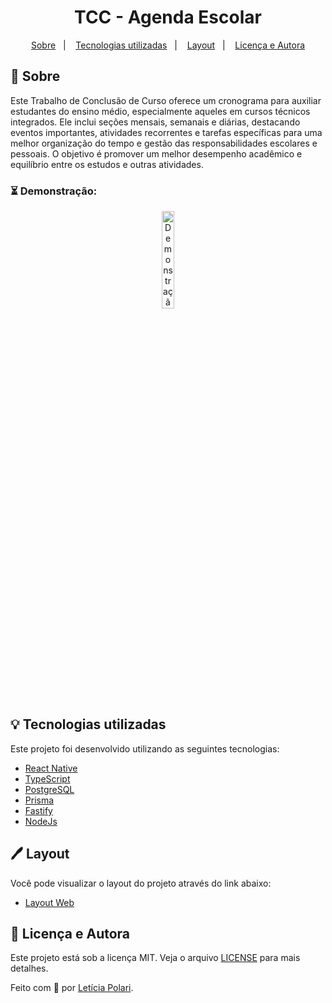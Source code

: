 <h1 align="center">
 TCC - Agenda Escolar
</h1>

<p align="center">
  <a href="#sobre">Sobre</a>&nbsp;&nbsp;&nbsp;|&nbsp;&nbsp;&nbsp;
  <a href="#tecnologias-utilizadas">Tecnologias utilizadas</a>&nbsp;&nbsp;&nbsp;|&nbsp;&nbsp;&nbsp;
 <!-- <a href="#como-executar">Como executar</a>&nbsp;&nbsp;&nbsp;|&nbsp;&nbsp;&nbsp; !-->
  <a href="#layoutr">Layout</a>&nbsp;&nbsp;&nbsp;|&nbsp;&nbsp;&nbsp;
  <a href="#licença-e-autora">Licença e Autora</a>
</p>

## 🦥 Sobre

Este Trabalho de Conclusão de Curso oferece um cronograma para auxiliar estudantes do ensino médio, especialmente aqueles em cursos técnicos integrados. Ele inclui seções mensais, semanais e diárias, destacando eventos importantes, atividades recorrentes e tarefas específicas para uma melhor organização do tempo e gestão das responsabilidades escolares e pessoais. O objetivo é promover um melhor desempenho acadêmico e equilíbrio entre os estudos e outras atividades.

### ⏳ Demonstração:

<p align="center">
  <img width="20%"
       src="https://github.com/Polaris851/TCC_AGENDA_ESCOLAR/blob/main/demonstracao_agenda_escolar.gif" 
       alt="Demonstração">
</p>

## 💡 Tecnologias utilizadas

Este projeto foi desenvolvido utilizando as seguintes tecnologias:

- [React Native](https://reactnative.dev/)
- [TypeScript](https://www.typescriptlang.org/)
- [PostgreSQL](https://www.postgresql.org/)
- [Prisma](https://www.prisma.io/)
- [Fastify](https://fastify.dev/)
- [NodeJs](https://nodejs.org/en)

## 🖊️ Layout

Você pode visualizar o layout do projeto através do link abaixo:

- [Layout Web](https://www.figma.com/file/4v9z2jV6r7bSlQMVfLnZUQ/TCC---Agenda-Escolar?type=design&node-id=0-1&mode=design&t=zc1wQWQ9LEev9GfE-0) 

## 📝 Licença e Autora

Este projeto está sob a licença MIT. Veja o arquivo [LICENSE](https://github.com/Polaris851/TCC_AGENDA_ESCOLAR/blob/main/LICENSE) para mais detalhes.

Feito com :purple_heart: por [Letícia Polari](https://github.com/Polaris851).

